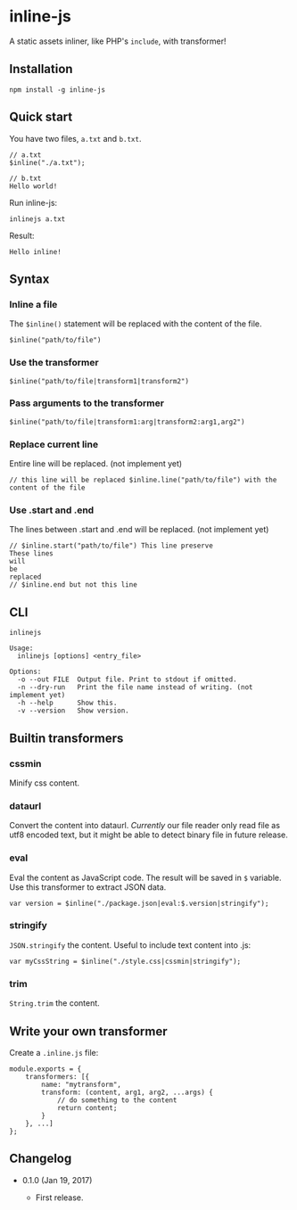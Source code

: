 inline-js
=========

A static assets inliner, like PHP's `include`, with transformer!

Installation
------------
```
npm install -g inline-js
```

Quick start
-----------
You have two files, `a.txt` and `b.txt`.
```
// a.txt
$inline("./a.txt");

// b.txt
Hello world!
```
Run inline-js:
```
inlinejs a.txt
```
Result:
```
Hello inline!
```

Syntax
------
### Inline a file
The `$inline()` statement will be replaced with the content of the file.
```
$inline("path/to/file")
```
### Use the transformer
```
$inline("path/to/file|transform1|transform2")
```
### Pass arguments to the transformer
```
$inline("path/to/file|transform1:arg|transform2:arg1,arg2")
```
### Replace current line
Entire line will be replaced. (not implement yet)
```
// this line will be replaced $inline.line("path/to/file") with the content of the file
```
### Use .start and .end
The lines between .start and .end will be replaced. (not implement yet)
```
// $inline.start("path/to/file") This line preserve
These lines
will
be
replaced
// $inline.end but not this line
```

CLI
----

```
inlinejs

Usage:
  inlinejs [options] <entry_file>

Options:
  -o --out FILE  Output file. Print to stdout if omitted.
  -n --dry-run   Print the file name instead of writing. (not implement yet)
  -h --help      Show this.
  -v --version   Show version.
```

Builtin transformers
--------------------

### cssmin
Minify css content.

### dataurl
Convert the content into dataurl. *Currently* our file reader only read file as utf8 encoded text, but it might be able to detect binary file in future release.

### eval
Eval the content as JavaScript code. The result will be saved in `$` variable. Use this transformer to extract JSON data.
```
var version = $inline("./package.json|eval:$.version|stringify");
```

### stringify
`JSON.stringify` the content. Useful to include text content into .js:
```
var myCssString = $inline("./style.css|cssmin|stringify");
```

### trim
`String.trim` the content.

Write your own transformer
--------------------------
Create a `.inline.js` file:
```
module.exports = {
	transformers: [{
		name: "mytransform",
		transform: (content, arg1, arg2, ...args) {
			// do something to the content
			return content;
		}
	}, ...]
};
```

Changelog
---------

* 0.1.0 (Jan 19, 2017)

    - First release.
